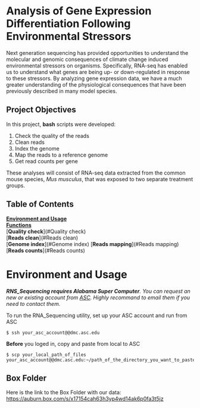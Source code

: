 # Analysis of Gene Expression Differentiation Following Environmental Stressors

Next generation sequencing has provided opportunities to understand the molecular and genomic consequences of climate change induced environmental stressors on organisms. Specifically, RNA-seq has enabled us to understand what genes are being up- or down-regulated in response to these stressors. By analyzing gene expression data, we have a much greater understanding of the physiological consequences that have been previously described in many model species. 


## Project Objectives

In this project, **bash** scripts were developed:

1. Check the quality of the reads
2. Clean reads
3. Index the genome
4. Map the reads to a reference genome
5. Get read counts per gene

These analyses will consist of RNA-seq data extracted from the common mouse species, *Mus musculus*, that was exposed to two separate treatment groups. 

## Table of Contents
[**Environment and Usage**](#installation-and-usage)  
[**Functions**](#commands)  
[**Quality check**](#Quality check)  
[**Reads clean**](#Reads clean)  
[**Genome index**](#Genome index) 
[**Reads mapping**](#Reads mapping)
[**Reads counts**](#Reads counts)

# Environment and Usage
_**RNS_Sequencing requires Alabama Super Computer**. You can request an new or existing account from [ASC](https://www.asc.edu/hpc/ASA-HPC-Annual-Grant-Request-Form). Highly recommand to email them if you need to contact them._

To run the RNA_Sequencing utility, set up your ASC account and run from ASC 

```  
$ ssh your_asc_account@@dmc.asc.edu
```  
**Before** you loged in, copy and paste from local to ASC
```  
$ scp your_local_path_of_files your_asc_account@@dmc.asc.edu:~/path_of_the_directory_you_want_to_paste_into
```
## Box Folder

Here is the link to the Box Folder with our data: https://auburn.box.com/s/x17154cah63h3yp4wd14ak6p0fa3t5jz

